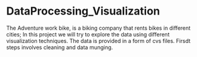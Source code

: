 # DataProcessing_Visualization


The Adventure work bike, is a biking company that rents bikes in different cities; 
In this project we will try to explore the data using different visualization techniques. The data is provided in a form of cvs files. Firsdt steps involves cleaning and data munging.

